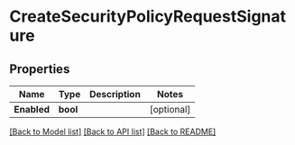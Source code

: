# CreateSecurityPolicyRequestSignature

## Properties

Name | Type | Description | Notes
------------ | ------------- | ------------- | -------------
**Enabled** | **bool** |  |[optional] 

[[Back to Model list]](../README.md#documentation-for-models) [[Back to API list]](../README.md#documentation-for-api-endpoints) [[Back to README]](../README.md)


